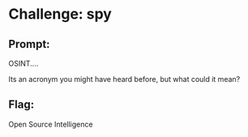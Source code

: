 <h1> Challenge: spy</h1>

<h2>Prompt:</h2> 
OSINT....

Its an acronym you might have heard before, but what could it mean?

<h2>Flag:</h2> 
Open Source Intelligence
